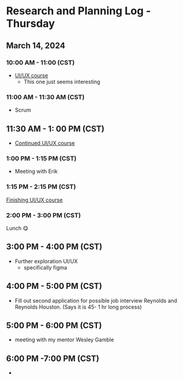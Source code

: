 # Research and Planning Log - Thursday

## March 14, 2024

### 10:00 AM - 11:00 (CST)

- [UI/UX course](https://www.codecademy.com/courses/intro-to-ui-ux/informationals/ui-and-ux-welcome)
  - This one just seems interesting

### 11:00 AM - 11:30 AM (CST)

- Scrum

## 11:30 AM - 1: 00 PM (CST)

- [Continued UI/UX course](https://www.codecademy.com/courses/intro-to-ui-ux/lessons/ui-and-ux-key-methodologies/exercises/introduction-to-ui-and-ux-methodologies)

### 1:00 PM - 1:15 PM (CST)

- Meeting with Erik

### 1:15 PM - 2:15 PM (CST)

[Finishing UI/UX course](https://www.codecademy.com/courses/intro-to-ui-ux/quizzes/ui-and-ux-wireframes-quiz)

### 2:00 PM - 3:00 PM (CST)

Lunch 😋

## 3:00 PM - 4:00 PM (CST)

- Further exploration UI/UX
  - specifically figma

## 4:00 PM - 5:00 PM (CST)

- Fill out second application for possible job interview Reynolds and Reynolds Houston. (Says it is 45- 1 hr long process)

## 5:00 PM - 6:00 PM (CST)

- meeting with my mentor Wesley Gamble

## 6:00 PM -7:00 PM (CST)

- 
